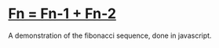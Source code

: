 # [Fn = Fn-1 + Fn-2](https://home.uia.no/vegaes15/fibonacci/)
A demonstration of the fibonacci sequence, done in javascript.
